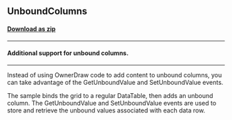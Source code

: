 ## UnboundColumns
#### [Download as zip](https://minhaskamal.github.io/DownGit/#/home?url=https://github.com/GrapeCity/ComponentOne-WinForms-Samples/tree/master/NetFramework\FlexGrid\CS\UnboundColumns)
____
#### Additional support for unbound columns.
____
Instead of using OwnerDraw code to add content to unbound columns, you can take advantage of the GetUnboundValue and SetUnboundValue events. 

The sample binds the grid to a regular DataTable, then adds an unbound column. The GetUnboundValue and SetUnboundValue events are used to store and retrieve the unbound values associated with each data row. 